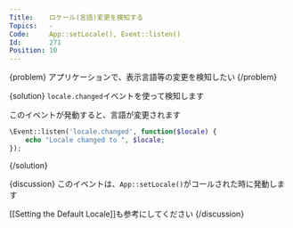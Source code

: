 ```yaml
---
Title:    ロケール(言語)変更を検知する
Topics:   -
Code:     App::setLocale(), Event::listen()
Id:       271
Position: 10
---
```


{problem}
アプリケーションで、表示言語等の変更を検知したい
{/problem}

{solution}
`locale.changed`イベントを使って検知します

このイベントが発動すると、言語が変更されます

```php
\Event::listen('locale.changed', function($locale) {
    echo "Locale changed to ", $locale;
});
```
{/solution}

{discussion}
このイベントは、`App::setLocale()`がコールされた時に発動します

[[Setting the Default Locale]]も参考にしてください
{/discussion}
